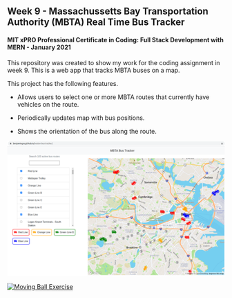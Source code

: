 ## Week 9 - Massachussetts Bay Transportation Authority (MBTA) Real Time Bus Tracker
#### MIT xPRO Professional Certificate in Coding: Full Stack Development with MERN - January 2021

This repository was created to show my work for the coding assignment in week 9. This is a web app that tracks MBTA buses on a map.  

This project has the following features. 

* Allows users to select one or more MBTA routes that currently have vehicles on the route. 

* Periodically updates map with bus positions. 

* Shows the orientation of the bus along the route.  

![Large Screen Size](images/LapTopImage1.png?raw=true "Large Screen Size")

[![Moving Ball Exercise](http://img.youtube.com/vi/UG3LNR4N-9o/0.jpg)](http://www.youtube.com/watch?v=UG3LNR4N-9o "Moving Ball Exercise")

